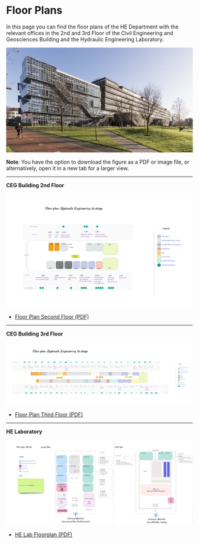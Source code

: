 <style>
.zoom {
  transition: transform .2s; /* Animation */
  width: 100%;
  height: auto;
  cursor: pointer; /* Set cursor to pointer by default */
  display: block; /* Center image */
  margin: auto;
}

.zoomed-in {
  transform: scale(1.75); /* Zoom in by 1.75x */
  cursor: url('https://upload.wikimedia.org/wikipedia/commons/0/0b/Magnifying_glass_icon.svg'), auto; /* Change cursor to magnifying glass */
}
</style>

<script>
document.addEventListener('DOMContentLoaded', function() {
  const images = document.querySelectorAll('.zoom');
  
  images.forEach(img => {
    img.addEventListener('click', () => {
      img.classList.toggle('zoomed-in');
    });
  });
});
</script>

# Floor Plans

In this page you can find the floor plans of the HE Department with the relevant offices in the 2nd and 3rd Floor of the Civil Engineering and Geosciences Building and the Hydraulic Engineering Laboratory.

![CiTG Building](../figures/citg_building.jpg)


**Note**: You have the option to download the figure as a PDF or image file, or alternatively, open it in a new tab for a larger view.
_________________________________________________________________________


**CEG Building 2nd Floor**

![Floor Plan Second Floor](../figures/floor-plan_second_floor.jpg)

- [Floor Plan Second Floor (PDF)](../pdfs/2nd_floor.pdf) 
_________________________________________________________________________

**CEG Building 3rd Floor** 

![Floor Plan Third Floor](../figures/floor-plan_third_floor.jpg)
  
- [Floor Plan Third Floor (PDF)](../pdfs/3rd_floor.pdf)

_________________________________________________________________________

  
**HE Laboratory**

![HE Lab Floorplan](../figures/floor-plan_he-lab.jpg)

- [HE Lab Floorplan (PDF)](../pdfs/waterlab.pdf)




